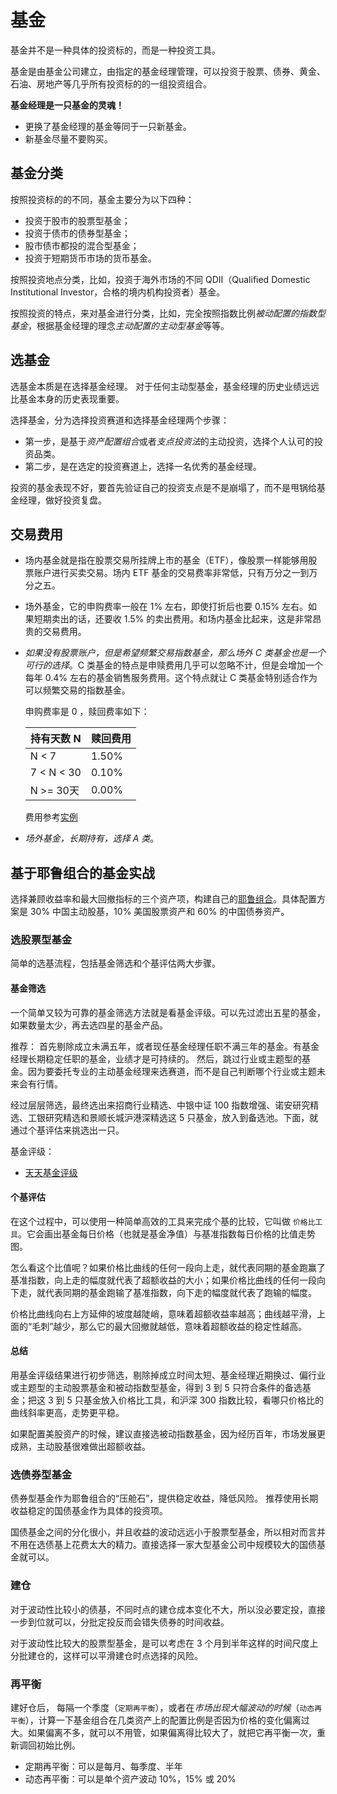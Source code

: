 # 基金

基金并不是一种具体的投资标的，而是一种投资工具。

基金是由基金公司建立，由指定的基金经理管理，可以投资于股票、债券、黄金、石油、房地产等几乎所有投资标的的一组投资组合。

**基金经理是一只基金的灵魂！**
- 更换了基金经理的基金等同于一只新基金。
- 新基金尽量不要购买。

## 基金分类

按照投资标的的不同，基金主要分为以下四种：
- 投资于股市的股票型基金；
- 投资于债市的债券型基金；
- 股市债市都投的混合型基金；
- 投资于短期货币市场的货币基金。

按照投资地点分类，比如，投资于海外市场的不同 QDII（Qualified Domestic Institutional Investor，合格的境内机构投资者）基金。

按照投资的特点，来对基金进行分类，比如，完全按照指数比例*被动配置的指数型基金*，根据基金经理的理念*主动配置的主动型基金*等等。

## 选基金

选基金本质是在选择基金经理。
对于任何主动型基金，基金经理的历史业绩远远比基金本身的历史表现重要。

选择基金，分为选择投资赛道和选择基金经理两个步骤：
- 第一步，是基于*资产配置组合*或者*支点投资法*的主动投资，选择个人认可的投资品类。
- 第二步，是在选定的投资赛道上，选择一名优秀的基金经理。

投资的基金表现不好，要首先验证自己的投资支点是不是崩塌了，而不是甩锅给基金经理，做好投资复盘。

## 交易费用

- 场内基金就是指在股票交易所挂牌上市的基金（ETF），像股票一样能够用股票账户进行买卖交易。场内 ETF 基金的交易费率非常低，只有万分之一到万分之五。
- 场外基金，它的申购费率一般在 1% 左右，即使打折后也要 0.15% 左右。如果短期卖出的话，还要收 1.5% 的卖出费用。和场内基金比起来，这是非常昂贵的交易费用。
- *如果没有股票账户，但是希望频繁交易指数基金，那么场外 C 类基金也是一个可行的选择*。C 类基金的特点是申赎费用几乎可以忽略不计，但是会增加一个每年 0.4% 左右的基金销售服务费用。这个特点就让 C 类基金特别适合作为可以频繁交易的指数基金。

   申购费率是 0 ，赎回费率如下：

   | 持有天数 N | 赎回费用 |
   | -- | -- |
   | N < 7 | 1.50% |
   | 7 < N < 30 | 0.10% |
   | N >= 30天 | 0.00% |

   费用参考[实例](http://fundf10.eastmoney.com/jjfl_003579.html)

- *场外基金，长期持有，选择 A 类*。

## 基于耶鲁组合的基金实战

选择兼顾收益率和最大回撤指标的三个资产项，构建自己的[耶鲁组合](../asset-portfolio/04.md)。具体配置方案是 30% 中国主动股基，10% 美国股票资产和 60% 的中国债券资产。

### 选股票型基金

简单的选基流程，包括基金筛选和个基评估两大步骤。

#### 基金筛选

一个简单又较为可靠的基金筛选方法就是看基金评级。可以先过滤出五星的基金，如果数量太少，再去选四星的基金产品。

推荐：
首先剔除成立未满五年，或者现任基金经理任职不满三年的基金。有基金经理长期稳定任职的基金，业绩才是可持续的。
然后，跳过行业或主题型的基金。因为要委托专业的主动基金经理来选赛道，而不是自己判断哪个行业或主题未来会有行情。

经过层层筛选，最终选出来招商行业精选、中银中证 100 指数增强、诺安研究精选、工银研究精选和景顺长城沪港深精选这 5 只基金，放入到备选池。下面，就通过个基评估来挑选出一只。

基金评级：
- [天天基金评级](https://fund.eastmoney.com/data/fundrating.html)

#### 个基评估

在这个过程中，可以使用一种简单高效的工具来完成个基的比较，它叫做 `价格比工具`。它会画出基金每日价格（也就是基金净值）与基准指数每日价格的比值走势图。

怎么看这个比值呢？如果价格比曲线的任何一段向上走，就代表同期的基金跑赢了基准指数，向上走的幅度就代表了超额收益的大小；如果价格比曲线的任何一段向下走，就代表同期的基金跑输了基准指数，向下走的幅度就代表了跑输的幅度。

价格比曲线向右上方延伸的坡度越陡峭，意味着超额收益率越高；曲线越平滑，上面的“毛刺”越少，那么它的最大回撤就越低，意味着超额收益的稳定性越高。

#### 总结

用基金评级结果进行初步筛选，剔除掉成立时间太短、基金经理近期换过、偏行业或主题型的主动股票基金和被动指数型基金，得到 3 到 5 只符合条件的备选基金；把这 3 到 5 只基金放入价格比工具，和沪深 300 指数比较，看哪只价格比的曲线斜率更高，走势更平稳。

如果配置美股资产的时候，建议直接选被动指数基金，因为经历百年，市场发展更成熟，主动股基很难做出超额收益。

### 选债券型基金

债券型基金作为耶鲁组合的“压舱石”，提供稳定收益，降低风险。
推荐使用长期收益稳定的国债基金作为具体的投资项。

国债基金之间的分化很小，并且收益的波动远远小于股票型基金，所以相对而言并不用在选债基上花费太大的精力。直接选择一家大型基金公司中规模较大的国债基金就可以。

### 建仓

对于波动性比较小的债基，不同时点的建仓成本变化不大，所以没必要定投，直接一步到位就可以，分批定投反而会错失债券的时间收益。

对于波动性比较大的股票型基金，是可以考虑在 3 个月到半年这样的时间尺度上分批建仓的，这样可以平滑建仓时点选择的风险。

### 再平衡

建好仓后，
每隔一个季度（`定期再平衡`），或者在*市场出现大幅波动的时候*（`动态再平衡`），计算一下基金组合在几类资产上的配置比例是否因为价格的变化偏离过大。如果偏离不多，就可以不用管，如果偏离得比较大了，就把它再平衡一次，重新调回初始比例。

- 定期再平衡：可以是每月、每季度、半年
- 动态再平衡：可以是单个资产波动 10%，15% 或 20%
